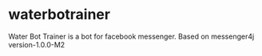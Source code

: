 # waterbotrainer
Water Bot Trainer is a bot for facebook messenger.
Based on messenger4j version-1.0.0-M2
